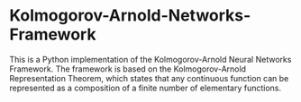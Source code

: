 # Kolmogorov-Arnold-Networks-Framework
This is a Python implementation of the Kolmogorov-Arnold Neural Networks Framework. The framework is based on the Kolmogorov-Arnold Representation Theorem, which states that any continuous function can be represented as a composition of a finite number of elementary functions. 
